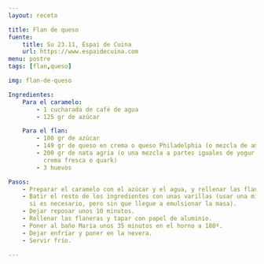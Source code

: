 ```yaml
---
layout: receta

title: Flan de queso
fuente:
    title: Su 23.11, Espai de Cuina
    url: https://www.espaidecuina.com
menu: postre
tags: [flan,queso]

img: flan-de-queso

Ingredientes:
    Para el caramelo:
        - 1 cucharada de café de agua
        - 125 gr de azúcar

    Para el flan:
        - 100 gr de azúcar
        - 149 gr de queso en crema o queso Philadelphia (o mezcla de ambos)
        - 200 gr de nata agria (o una mezcla a partes iguales de yogur con
          crema fresca o quark)
        - 3 huevos

Pasos:
    - Preparar el caramelo con el azúcar y el agua, y rellenar las flaneras.
    - Batir el resto de los ingredientes con unas varillas (usar una minipimer
      si es necesario, pero sin que llegue a emulsionar la masa).
    - Dejar reposar unos 10 minutos.
    - Rellenar las flaneras y tapar con papel de aluminio.
    - Poner al baño María unos 35 minutos en el horno a 180º.
    - Dejar enfríar y poner en la nevera.
    - Servir frío.

---
```


